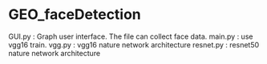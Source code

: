 # GEO_faceDetection

GUI.py : Graph user interface. The file can collect face data.
main.py : use vgg16 train.
vgg.py : vgg16 nature network architecture
resnet.py : resnet50 nature network architecture

